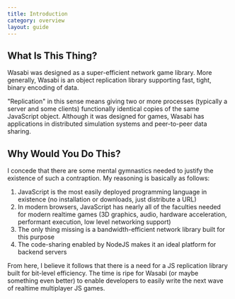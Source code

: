 ```yaml
---
title: Introduction
category: overview
layout: guide
---
```


What Is This Thing?
---

Wasabi was designed as a super-efficient network game library. More generally, Wasabi is an object replication library supporting fast, tight, binary encoding of data.

"Replication" in this sense means giving two or more processes (typically a server and some clients) functionally identical copies of the same JavaScript object. Although it was designed for games, Wasabi has applications in distributed simulation systems and peer-to-peer data sharing.

Why Would You Do This?
---

I concede that there are some mental gymnastics needed to justify the existence of such a contraption. My reasoning is basically as follows:

  1. JavaScript is the most easily deployed programming language in existence (no installation or downloads, just distribute a URL)
  2. In modern browsers, JavaScript has nearly all of the faculties needed for modern realtime games (3D graphics, audio, hardware acceleration, performant execution, low level networking support)
  3. The only thing missing is a bandwidth-efficient network library built for this purpose
  4. The code-sharing enabled by NodeJS makes it an ideal platform for backend servers

From here, I believe it follows that there is a need for a JS replication library built for bit-level efficiency. The time is ripe for Wasabi (or maybe something even better) to enable developers to easily write the next wave of realtime multiplayer JS games.
